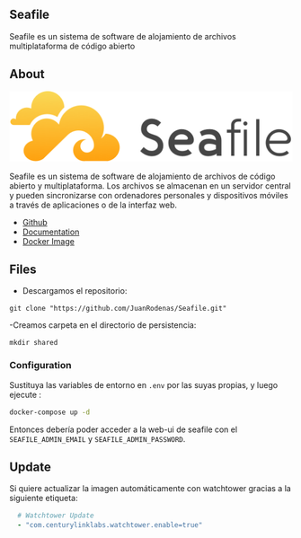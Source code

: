 ## Seafile
Seafile es un sistema de software de alojamiento de archivos multiplataforma de código abierto

## About

<p align="center">
<img src="https://github.com/JuanRodenas/Seafile/blob/main/seafile.png" />
</p>

Seafile es un sistema de software de alojamiento de archivos de código abierto y multiplataforma. Los archivos se almacenan en un servidor central y pueden sincronizarse con ordenadores personales y dispositivos móviles a través de aplicaciones o de la interfaz web.

* [Github](https://github.com/haiwen/seafile)
* [Documentation](https://manual.seafile.com/docker/deploy_seafile_with_docker/)
* [Docker Image](https://hub.docker.com/r/seafileltd/seafile-mc)

## Files
- Descargamos el repositorio:
```
git clone "https://github.com/JuanRodenas/Seafile.git"
```
-Creamos carpeta en el directorio de persistencia:
```
mkdir shared
```

### Configuration
Sustituya las variables de entorno en `.env` por las suyas propias, y luego ejecute :

```bash
docker-compose up -d
```

Entonces debería poder acceder a la web-ui de seafile con el `SEAFILE_ADMIN_EMAIL` y `SEAFILE_ADMIN_PASSWORD`.

## Update
Si quiere actualizar la imagen automáticamente con watchtower gracias a la siguiente etiqueta:

```yaml
  # Watchtower Update
  - "com.centurylinklabs.watchtower.enable=true"
```
